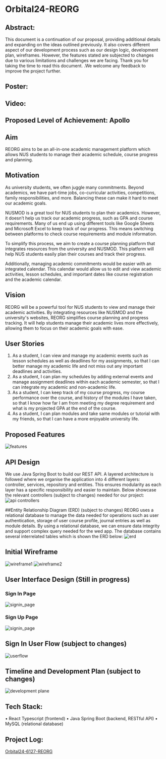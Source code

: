 # Orbital24-REORG

## Abstract:
This document is a continuation of our proposal, providing additional details and expanding on the ideas outlined previously. It also covers different aspect of our development process such as our design logic, development plan, wireframes. However, the features stated are subjected to changes due to various limitations and challenges we are facing. Thank you for taking the time to read this document. .We welcome any feedback to improve the project further. 

## Poster:  

## Video: 

## Proposed Level of Achievement: Apollo

## Aim
REORG aims to be an all-in-one academic management platform which allows NUS students to manage their academic schedule, course progress and planning. 

## Motivation
As university students, we often juggle many commitments. Beyond academics, we have part-time jobs, co-curricular activities, competitions, family responsibilities, and more. Balancing these can make it hard to meet our academic goals.

NUSMOD is a great tool for NUS students to plan their academics. However, it doesn’t help us track our academic progress, such as GPA and course requirements. Many of us end up using different tools like Google Sheets and Microsoft Excel to keep track of our progress. This means switching between platforms to check course requirements and module information.

To simplify this process, we aim to create a course planning platform that integrates resources from the university and NUSMOD. This platform will help NUS students easily plan their courses and track their progress.

Additionally, managing academic commitments would be easier with an integrated calendar. This calendar would allow us to edit and view academic activities, lesson schedules, and important dates like course registration and the academic calendar.

## Vision
REORG will be a powerful tool for NUS students to view and manage their academic activities. By integrating resources like NUSMOD and the university's websites, REORG simplifies course planning and progress tracking. It will help students manage their academic lives more effectively, allowing them to focus on their academic goals with ease.

## User Stories
1.	As a student, I can view and manage my academic events such as lesson schedules as well as deadlines for my assignments, so that I can better manage my academic life and not miss out any important deadlines and activities.
2.	As a student, I can plan my schedules by adding external events and manage assignment deadlines within each academic semester, so that I can integrate my academic and non-academic life. 
3.	As a student, I can keep track of my course progress, my course performance over the course, and history of the modules I have taken, so that I know how far I am from meeting my degree requirement and what is my projected GPA at the end of the course.
4.	As a student, I can plan modules and take same modules or tutorial with my friends, so that I can have a more enjoyable university life.

## Proposed Features
![features](./readme_assets/proposed_features.png)

## API Design
We use Java Spring Boot to build our REST API. A layered architecture is followed where we organise the application into 4 different layers: controller, services, repository and entities. This ensures modularity as each layer has a specific responsibility and easier to maintain. 
Below showcase the relevant controllers (subject to changes) needed for our project: 
![api controllers](./readme_assets/api_controllers.png)

##Entity Relationship Diagram (ERD) (subject to changes)
REORG uses a relational database to manage the data needed for operations such as user authentication, storage of user course profile, journal entries as well as module details. By using a relational database, we can ensure data integrity and support complex query needed for the wed app. 
The database contains several interrelated tables which is shown the ERD below: 
![erd](./readme_assets/erd.png)

## Initial Wireframe
![wireframe1](./readme_assets/wireframe1.png)
![wireframe2](./readme_assets/wireframe2.png)

## User Interface Design (Still in progress)
### Sign In Page
![signin_page](./readme_assets/signin_page.png)

### Sign Up Page
![signin_page](./readme_assets/signup_page.png)

## Sign In User Flow (subject to changes)
![userflow](./readme_assets/userflow.png)

## Timeline and Development Plan (subject to changes)
![development plane](./readme_assets/development_plan.png)

## Tech Stack: 
•	React Typescript (frontend)
•	Java Spring Boot (backend, RESTful API)
•	MySQL (relational database)

## Project Log: 
[Orbital24-6127-REORG](https://docs.google.com/spreadsheets/d/17JS7bcnGZdaE_93xDu4N9nRWD4szjpai-7lixYyifF0/edit?usp=sharing) 
